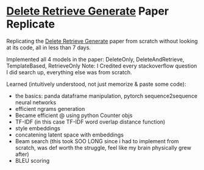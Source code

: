 # [Delete Retrieve Generate](https://arxiv.org/abs/1804.06437) Paper Replicate
Replicating the [Delete Retrieve Generate](https://arxiv.org/abs/1804.06437) paper from scratch without looking at its code, all in less than 7 days.

Implemented all 4 models in the paper: DeleteOnly, DeleteAndRetrieve, TemplateBased, RetrieveOnly
Note: I Credited every stackoverflow question I did search up, everything else was from scratch.

Learned (intuitively understood, not just memorize & paste some code):
- the basics: panda dataframe manipulation, pytorch sequence2sequence neural networks
- efficient ngrams generation
- Became efficient @ using python Counter objs
- TF-IDF (in this case TF-IDF word overlap distance function)
- style embeddings
- concatening latent space with embeddings
- Beam search (this took SOO LONG since i had to implement from scratch, was def worth the struggle, feel like my brain physically grew after)
- BLEU scoring
